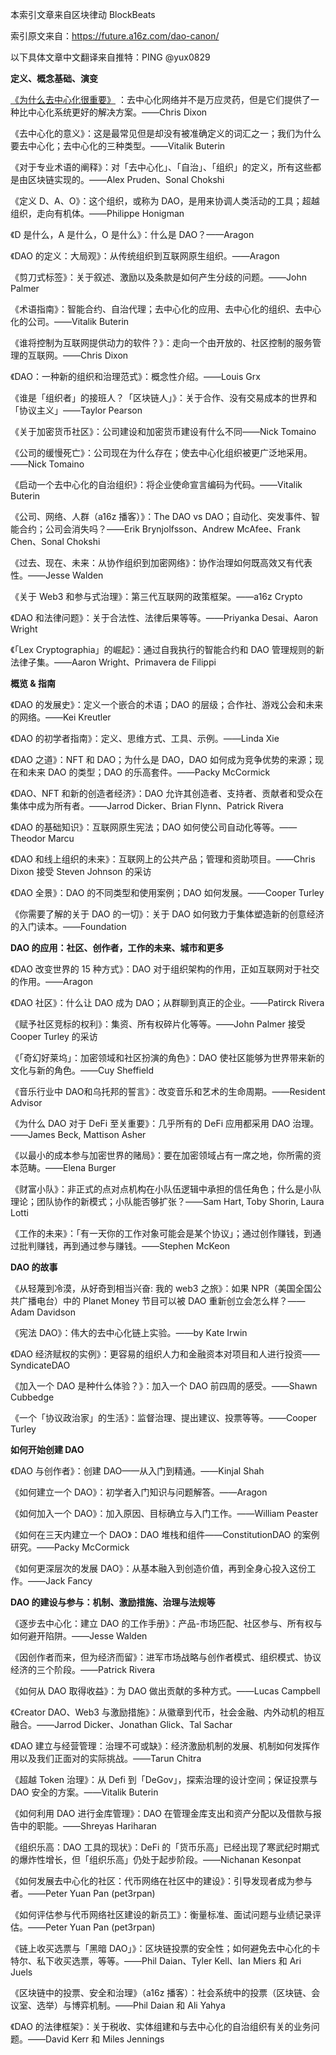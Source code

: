 
本索引文章来自区块律动 BlockBeats 

索引原文来自：https://future.a16z.com/dao-canon/

以下具体文章中文翻译来自推特：PING @yux0829


**定义、概念基础、演变**



[《为什么去中心化很重要》](./101为什么去中心化很重要.md) ：去中心化网络并不是万应灵药，但是它们提供了一种比中心化系统更好的解决方案。——Chris Dixon



《去中心化的意义》：这是最常见但是却没有被准确定义的词汇之一；我们为什么要去中心化；去中心化的三种类型。——Vitalik Buterin



《对于专业术语的阐释》：对「去中心化」、「自治」、「组织」的定义，所有这些都是由区块链实现的。——Alex Pruden、Sonal Chokshi



《定义 D、A、O》：这个组织，或称为 DAO，是用来协调人类活动的工具；超越组织，走向有机体。——Philippe Honigman



《D 是什么，A 是什么，O 是什么》：什么是 DAO？——Aragon



《DAO 的定义：大局观》：从传统组织到互联网原生组织。——Aragon



《剪刀式标签》：关于叙述、激励以及条款是如何产生分歧的问题。——John Palmer



《术语指南》：智能合约、自治代理；去中心化的应用、去中心化的组织、去中心化的公司。——Vitalik Buterin



《谁将控制为互联网提供动力的软件？》：走向一个由开放的、社区控制的服务管理的互联网。——Chris Dixon



《DAO：一种新的组织和治理范式》：概念性介绍。——Louis Grx



《谁是「组织者」的接班人？「区块链人」》：关于合作、没有交易成本的世界和「协议主义」——Taylor Pearson



《关于加密货币社区》：公司建设和加密货币建设有什么不同——Nick Tomaino



《公司的缓慢死亡》：公司现在为什么存在；使去中心化组织被更广泛地采用。——Nick Tomaino



《启动一个去中心化的自治组织》：将企业使命宣言编码为代码。——Vitalik Buterin



《公司、网络、人群（a16z 播客）》：The DAO vs DAO；自动化、突发事件、智能合约；公司会消失吗？——Erik Brynjolfsson、Andrew McAfee、Frank Chen、Sonal Chokshi



《过去、现在、未来：从协作组织到加密网络》：协作治理如何既高效又有代表性。——Jesse Walden



《关于 Web3 和参与式治理》：第三代互联网的政策框架。——a16z Crypto



《DAO 和法律问题》：关于合法性、法律后果等等。——Priyanka Desai、Aaron Wright



《「Lex Cryptographia」的崛起》：通过自我执行的智能合约和 DAO 管理规则的新法律子集。——Aaron Wright、Primavera de Filippi





**概览 & 指南**



《DAO 的发展史》：定义一个嵌合的术语；DAO 的层级；合作社、游戏公会和未来的网络。——Kei Kreutler



《DAO 的初学者指南》：定义、思维方式、工具、示例。——Linda Xie



《DAO 之道》：NFT 和 DAO；为什么是 DAO，DAO 如何成为竞争优势的来源；现在和未来 DAO 的类型；DAO 的乐高套件。——Packy McCormick



《DAO、NFT 和新的创造者经济》：DAO 允许其创造者、支持者、贡献者和受众在集体中成为所有者。——Jarrod Dicker、Brian Flynn、Patrick Rivera



《DAO 的基础知识》：互联网原生宪法；DAO 如何使公司自动化等等。——Theodor Marcu



《DAO 和线上组织的未来》：互联网上的公共产品；管理和资助项目。——Chris Dixon 接受 Steven Johnson 的采访



《DAO 全景》：DAO 的不同类型和使用案例；DAO 如何发展。——Cooper Turley



《你需要了解的关于 DAO 的一切》：关于 DAO 如何致力于集体塑造新的创意经济的入门读本。——Foundation





**DAO 的应用：社区、创作者，工作的未来、城市和更多**



《DAO 改变世界的 15 种方式》：DAO 对于组织架构的作用，正如互联网对于社交的作用。——Aragon



《DAO 社区》：什么让 DAO 成为 DAO；从群聊到真正的企业。——Patirck Rivera



《赋予社区竞标的权利》：集资、所有权碎片化等等。——John Palmer 接受 Cooper Turley 的采访



《「奇幻好莱坞」：加密领域和社区扮演的角色》：DAO 使社区能够为世界带来新的文化与新的角色。——Cuy Sheffield



《音乐行业中 DAO和乌托邦的誓言》：改变音乐和艺术的生命周期。——Resident Advisor



《为什么 DAO 对于 DeFi 至关重要》：几乎所有的 DeFi 应用都采用 DAO 治理。——James Beck, Mattison Asher



《以最小的成本参与加密世界的赌局》：要在加密领域占有一席之地，你所需的资本范畴。——Elena Burger



《财富小队》：非正式的点对点机构在小队伍逻辑中承担的信任角色；什么是小队理论；团队协作的新模式；小队能否够扩张？——Sam Hart, Toby Shorin, Laura Lotti



《工作的未来》：「有一天你的工作对象可能会是某个协议」；通过创作赚钱，到通过批判赚钱，再到通过参与赚钱。——Stephen McKeon





**DAO 的故事**



《从轻蔑到冷漠，从好奇到相当兴奋: 我的 web3 之旅》：如果 NPR（美国全国公共广播电台）中的 Planet Money 节目可以被 DAO 重新创立会怎么样？——Adam Davidson



《宪法 DAO》：伟大的去中心化链上实验。——by Kate Irwin



《DAO 经济赋权的实例》：更容易的组织人力和金融资本对项目和人进行投资——SyndicateDAO



《加入一个 DAO 是种什么体验？》：加入一个 DAO 前四周的感受。——Shawn Cubbedge



《一个「协议政治家」的生活》：监督治理、提出建议、投票等等。——Cooper Turley





**如何开始创建 DAO**



《DAO 与创作者》：创建 DAO——从入门到精通。——Kinjal Shah



《如何建立一个 DAO》：初学者入门知识与问题解答。——Aragon



《如何加入一个 DAO》：加入原因、目标确立与入门工作。——William Peaster



《如何在三天内建立一个 DAO》：DAO 堆栈和组件——ConstitutionDAO 的案例研究。——Packy McCormick



《如何更深层次的发展 DAO》：从基本融入到创造价值，再到全身心投入这份工作。——Jack Fancy





**DAO 的建设与参与：机制、激励措施、治理与法规等**



《逐步去中心化：建立 DAO 的工作手册》：产品-市场匹配、社区参与、所有权与如何避开陷阱。——Jesse Walden



《因创作者而来，但为经济而留》：进军市场战略与创作者模式、组织模式、协议经济的三个阶段。——Patrick Rivera



《如何从 DAO 取得收益》：为 DAO 做出贡献的多种方式。——Lucas Campbell



《Creator DAO、Web3 与激励措施》：从徽章到代币，社会金融、内外动机的相互融合。——Jarrod Dicker、Jonathan Glick、Tal Sachar



《DAO 建立与经营管理：治理不可或缺》：经济激励机制的发展、机制如何发挥作用以及我们正面对的实际挑战。——Tarun Chitra



《超越 Token 治理》：从 Defi 到「DeGov」，探索治理的设计空间；保证投票与 DAO 安全的方案。——Vitalik Buterin



《如何利用 DAO 进行金库管理》：DAO 在管理金库支出和资产分配以及借款与报告中的职能。——Shreyas Hariharan



《组织乐高：DAO 工具的现状》：DeFi 的「货币乐高」已经出现了寒武纪时期式的爆炸性增长，但「组织乐高」仍处于起步阶段。——Nichanan Kesonpat



《如何发展去中心化的社区：代币网络在社区中的建设》：引导发现者成为参与者。——Peter Yuan Pan (pet3rpan)



《如何评估参与代币网络社区建设的新员工》：衡量标准、面试问题与业绩记录评估。——Peter Yuan Pan (pet3rpan)



《链上收买选票与「黑暗 DAO」》：区块链投票的安全性；如何避免去中心化的卡特尔、私下收买选票，等等。——Phil Daian、Tyler Kell、Ian Miers 和 Ari Juels



《区块链中的投票、安全和治理》（a16z 播客）：社会系统中的投票（区块链、会议室、选举）与博弈机制。——Phil Daian 和 Ali Yahya



《DAO 的法律框架》：关于税收、实体组建和与去中心化的自治组织有关的业务问题。——David Kerr 和 Miles Jennings 
